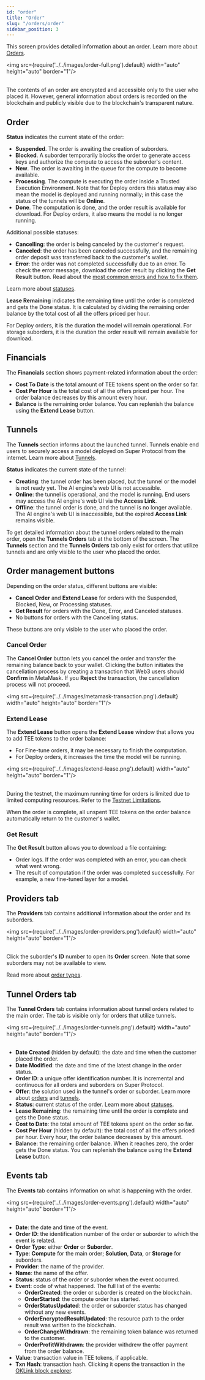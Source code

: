 ```yaml
---
id: "order"
title: "Order"
slug: "/orders/order"
sidebar_position: 3
---
```


This screen provides detailed information about an order. Learn more about [Orders](/fundamentals/orders).

<img src={require('../../images/order-full.png').default} width="auto" height="auto" border="1"/>
<br/>
<br/>

The contents of an order are encrypted and accessible only to the user who placed it. However, general information about orders is recorded on the blockchain and publicly visible due to the blockchain's transparent nature.

## Order

**Status** indicates the current state of the order:

- **Suspended**. The order is awaiting the creation of suborders.
- **Blocked**. A suborder temporarily blocks the order to generate access keys and authorize the compute to access the suborder's content.
- **New**. The order is awaiting in the queue for the compute to become available.
- **Processing**. The compute is executing the order inside a Trusted Execution Environment. Note that for Deploy orders this status may also mean the model is deployed and running normally; in this case the status of the tunnels will be **Online**.
- **Done**. The computation is done, and the order result is available for download. For Deploy orders, it also means the model is no longer running.

Additional possible statuses:

- **Cancelling**: the order is being canceled by the customer's request.
- **Canceled**: the order has been canceled successfully, and the remaining order deposit was transferred back to the customer's wallet.
- **Error**: the order was not completed successfully due to an error. To check the error message, download the order result by clicking the **Get Result** button. Read about the [most common errors and how to fix them](/marketplace/guides/troubleshooting).

Learn more about [statuses](/fundamentals/orders#order-status).

**Lease Remaining** indicates the remaining time until the order is completed and gets the Done status. It is calculated by dividing the remaining order balance by the total cost of all the offers priced per hour.

For Deploy orders, it is the duration the model will remain operational. For storage suborders, it is the duration the order result will remain available for download.

## Financials

The **Financials** section shows payment-related information about the order:

- **Cost To Date** is the total amount of TEE tokens spent on the order so far.
- **Cost Per Hour** is the total cost of all the offers priced per hour. The order balance decreases by this amount every hour.
- **Balance** is the remaining order balance. You can replenish the balance using the **Extend Lease** button.

## Tunnels

The **Tunnels** section informs about the launched tunnel. Tunnels enable end users to securely access a model deployed on Super Protocol from the internet. Learn more about [Tunnels](/fundamentals/tunnels).

**Status** indicates the current state of the tunnel:

- **Creating**: the tunnel order has been placed, but the tunnel or the model is not ready yet. The AI engine's web UI is not accessible.
- **Online**: the tunnel is operational, and the model is running. End users may access the AI engine's web UI via the **Access Link**.
- **Offline**: the tunnel order is done, and the tunnel is no longer available. The AI engine's web UI is inaccessible, but the expired **Access Link** remains visible.

To get detailed information about the tunnel orders related to the main order, open the **Tunnels Orders** tab at the bottom of the screen. The **Tunnels** section and the **Tunnels Orders** tab only exist for orders that utilize tunnels and are only visible to the user who placed the order.

## Order management buttons

Depending on the order status, different buttons are visible:

- **Cancel Order** and **Extend Lease** for orders with the Suspended, Blocked, New, or Processing statuses.
- **Get Result** for orders with the Done, Error, and Canceled statuses.
- No buttons for orders with the Cancelling status.

These buttons are only visible to the user who placed the order.

### Cancel Order

The **Cancel Order** button lets you cancel the order and transfer the remaining balance back to your wallet. Clicking the button initiates the cancellation process by creating a transaction that Web3 users should **Confirm** in MetaMask. If you **Reject** the transaction, the cancellation process will not proceed.

<img src={require('../../images/metamask-transaction.png').default} width="auto" height="auto" border="1"/>
<br/>

### Extend Lease

The **Extend Lease** button opens the **Extend Lease** window that allows you to add TEE tokens to the order balance:

- For Fine-tune orders, it may be necessary to finish the computation.
- For Deploy orders, it increases the time the model will be running.

<img src={require('../../images/extend-lease.png').default} width="auto" height="auto" border="1"/>
<br/>
<br/>

During the testnet, the maximum running time for orders is limited due to limited computing resources. Refer to the [Testnet Limitations](/marketplace/limitations).

When the order is complete, all unspent TEE tokens on the order balance automatically return to the customer's wallet.

### Get Result

The **Get Result** button allows you to download a file containing:

- Order logs. If the order was completed with an error, you can check what went wrong.
- The result of computation if the order was completed successfully. For example, a new fine-tuned layer for a model.

## Providers tab

The **Providers** tab contains additional information about the order and its suborders.

<img src={require('../../images/order-providers.png').default} width="auto" height="auto" border="1"/>
<br/>
<br/>

Click the suborder's **ID** number to open its **Order** screen. Note that some suborders may not be available to view.

Read more about [order types](/fundamentals/orders).

## Tunnel Orders tab

The **Tunnel Orders** tab contains information about tunnel orders related to the main order. The tab is visible only for orders that utilize tunnels.

<img src={require('../../images/order-tunnels.png').default} width="auto" height="auto" border="1"/>
<br/>
<br/>

- **Date Created** (hidden by default): the date and time when the customer placed the order.
- **Date Modified**: the date and time of the latest change in the order status.
- **Order ID**: a unique offer identification number. It is incremental and continuous for all orders and suborders on Super Protocol.
- **Offer**: the solution used in the tunnel's order or suborder. Learn more about [orders](/fundamentals/orders) and [tunnels](/fundamentals/tunnels).
- **Status**: current status of the order. Learn more about [statuses](/fundamentals/orders#order-status).
- **Lease Remaining**: the remaining time until the order is complete and gets the Done status.
- **Cost to Date**: the total amount of TEE tokens spent on the order so far.
- **Cost Per Hour** (hidden by default): the total cost of all the offers priced per hour. Every hour, the order balance decreases by this amount.
- **Balance**: the remaining order balance. When it reaches zero, the order gets the Done status. You can replenish the balance using the **Extend Lease** button.

## Events tab

The **Events** tab contains information on what is happening with the order.

<img src={require('../../images/order-events.png').default} width="auto" height="auto" border="1"/>
<br/>
<br/>

- **Date**: the date and time of the event.
- **Order ID**: the identification number of the order or suborder to which the event is related.
- **Order Type**: either **Order** or **Suborder**.
- **Type**: **Compute** for the main order; **Solution**, **Data**, or **Storage** for suborders.
- **Provider**: the name of the provider.
- **Name**: the name of the offer.
- **Status**: status of the order or suborder when the event occurred.
- **Event**: code of what happened. The full list of the events:
    + **OrderCreated**: the order or suborder is created on the blockchain.
    + **OrderStarted**: the compute order has started.
    + **OrderStatusUpdated**: the order or suborder status has changed without any new events.
    + **OrderEncryptedResultUpdated**: the resource path to the order result was written to the blockchain.
    + **OrderChangeWithdrawn**: the remaining token balance was returned to the customer.
    + **OrderProfitWithdrawn**: the provider withdrew the offer payment from the order balance.
- **Value**: transaction value in TEE tokens, if applicable.
- **Txn Hash**: transaction hash. Clicking it opens the transaction in the [OKLink block explorer](https://www.oklink.com/).